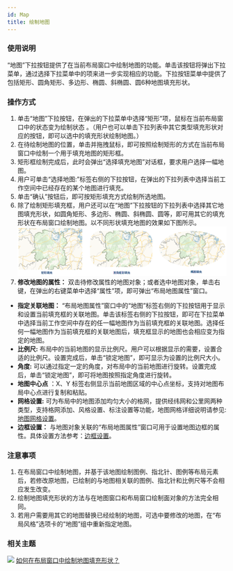 ```yaml
---
id: Map
title: 绘制地图
---
```

### 使用说明

“地图”下拉按钮提供了在当前布局窗口中绘制地图的功能。单击该按钮将弹出下拉菜单，通过选择下拉菜单中的项来进一步实现相应的功能。下拉按钮菜单中提供了包括矩形、圆角矩形、多边形、椭圆、斜椭圆、圆6种地图填充形状。

### 操作方式

  1. 单击“地图”下拉按钮，在弹出的下拉菜单中选择“矩形”项，鼠标在当前布局窗口中的状态变为绘制状态 。（用户也可以单击下拉列表中其它类型填充形状对应的按钮，即可以选中的填充形状绘制地图。）
  2. 在待绘制地图的位置，单击并拖拽鼠标，即可按照绘制矩形的方式在当前布局窗口中绘制一个用于填充地图的矩形框。
  3. 矩形框绘制完成后，此时会弹出“选择填充地图”对话框，要求用户选择一幅地图。
  4. 用户可单击“选择地图:”标签右侧的下拉按钮，在弹出的下拉列表中选择当前工作空间中已经存在的某个地图进行填充。
  5. 单击“确认”按钮后，即可按矩形填充方式绘制所选地图。
  6. 除了绘制矩形填充框，用户还可以在“地图”下拉按钮的下拉列表中选择其它地图填充形状，如圆角矩形、多边形、椭圆、斜椭圆、圆等，即可用其它的填充形状在布局窗口绘制地图。以不同形状填充地图的效果如下图所示。  
    ![](img/MapDrawing1.png)
  7. **修改地图的属性：** 双击待修改属性的地图对象；或者选中地图对象，单击右键，在弹出的右键菜单中选择“属性”项，即可弹出“布局地图属性”窗口。 
  * **指定关联地图：** “布局地图属性”窗口中的“地图”标签右侧的下拉按钮用于显示和设置当前填充框的关联地图。单击该标签右侧的下拉按钮，即可在下拉菜单中选择当前工作空间中存在的任一幅地图作为当前填充框的关联地图。选择任何一幅地图作为当前填充框的关联地图后，填充框显示的地图也会相应变为指定的地图。
  * **比例尺:** 布局中的当前地图的显示比例尺。用户可以根据显示的需要，设置合适的比例尺。设置完成后，单击“锁定地图”，即可显示为设置的比例尺大小。
  * **角度:** 可以通过指定一定的角度，对布局中的当前地图进行旋转。设置完成后，单击“锁定地图”，即可将地图按照指定角度进行旋转。
  * **地图中心点** ：X、Y 标签右侧显示当前地图区域的中心点坐标，支持对地图布局中心点进行复制和粘贴。
  * **网格设置:** 可为布局中的地图添加均匀大小的格网，提供经纬网和公里网两种类型，支持格网添加、风格设置、标注设置等功能，地图网格详细说明请参见:[地图网格设置](Gride.html)。 
  * **边框设置：** 与地图对象关联的“布局地图属性”窗口可用于设置地图边框的属性。具体设置方法参考：[边框设置](MapOutline.html)。 

### 注意事项

  1. 在布局窗口中绘制地图，并基于该地图绘制图例、指北针、图例等布局元素后，若修改原地图，已绘制的与地图相关联的图例、指北针和比例尺等不会相应发生改变。 
  2. 绘制地图填充形状的方法与在地图窗口和布局窗口绘制面对象的方法完全相同。
  3. 若用户需要用其它的地图替换已经绘制的地图，可选中要修改的地图，在“布局风格”选项卡的“地图”组中重新指定地图。

###  相关主题

![](../../img/smalltitle.png)
[如何在布局窗口中绘制地图填充形状？](../DrawingObjects/DrawingObjects.html)

